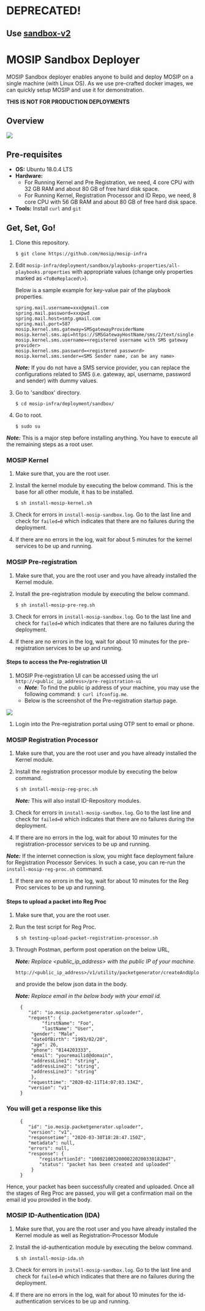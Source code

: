 # DEPRECATED!  

Use [sandbox-v2](https://github.com/mosip/mosip-infra/tree/master/deployment/sandbox-v2)
--------------


# MOSIP Sandbox Deployer

MOSIP Sandbox deployer enables anyone to build and deploy MOSIP on a single machine (with Linux OS). As we use pre-crafted docker images, we can quickly setup MOSIP and use it for demonstration.

**THIS IS NOT FOR PRODUCTION DEPLOYMENTS**

## Overview
![](images/sandbox-overview.png)

## Pre-requisites
* **OS:** Ubuntu 18.0.4 LTS
* **Hardware:**
  * For Running Kernel and Pre Registration, we need, 4 core CPU with 32 GB RAM and about 80 GB of free hard disk space.
  * For Running Kernel, Registration Processor and ID Repo, we need, 8 core CPU with 56 GB RAM and about 80 GB of free hard disk space.
* **Tools:** Install `curl` and `git`
      
## Get, Set, Go!
1. Clone this repository.
   ```
   $ git clone https://github.com/mosip/mosip-infra
   ```
1. Edit `mosip-infra/deployment/sandbox/playbooks-properties/all-playbooks.properties` with appropriate values (change only properties marked as `<ToBeReplaced\>`).

   Below is a sample example for key-value pair of the playbook properties.
   ```
   spring.mail.username=xxx@gmail.com
   spring.mail.password=xxxpwd
   spring.mail.host=smtp.gmail.com
   spring.mail.port=587
   mosip.kernel.sms.gateway=SMSgatewayProviderName
   mosip.kernel.sms.api=https://SMSGatewayHostName/sms/2/text/single
   mosip.kernel.sms.username=<registered username with SMS gateway provider>
   mosip.kernel.sms.password=<registered password>
   mosip.kernel.sms.sender=<SMS Sender name, can be any name>
   ```
   **_Note:_** If you do not have a SMS service provider, you can replace the configurations related to SMS (i.e. gateway, api, username, password and sender) with dummy values.
    
1. Go to 'sandbox' directory.
   ```
   $ cd mosip-infra/deployment/sandbox/
   ````
1. Go to root.
   ```
   $ sudo su
   ```
**_Note:_** This is a major step before installing anything. You have to execute all the remaining steps as a root user.

### MOSIP Kernel
1. Make sure that, you are the root user.
1. Install the kernel module by executing the below command. This is the base for all other module, it has to be installed.
    ```
    $ sh install-mosip-kernel.sh
    ```
1. Check for errors in `install-mosip-sandbox.log`. Go to the last line and check for `failed=0` which indicates that there are no failures during the deployment.

1. If there are no errors in the log, wait for about 5 minutes for the kernel services to be up and running. 

### MOSIP Pre-registration 
1. Make sure that, you are the root user and you have already installed the Kernel module.
1. Install the pre-registration module by executing the below command.
    ```
    $ sh install-mosip-pre-reg.sh
    ```    
1. Check for errors in `install-mosip-sandbox.log`. Go to the last line and check for `failed=0` which indicates that there are no failures during the deployment.

1. If there are no errors in the log, wait for about 10 minutes for the pre-registration services to be up and running.

#### Steps to access the Pre-registration UI    
1. MOSIP Pre-registration UI can be accessed using the url `http://<public_ip_address>/pre-registration-ui`
    * **_Note_**:  To find the public ip address of your  machine, you may use the following command: `$ curl ifconfig.me`.    
	* Below is the screenshot of the Pre-registration startup page.
	
![](images/pre-reg-screenshot.png)

1. Login into the Pre-registration portal using OTP sent to email or phone.

### MOSIP Registration Processor
1. Make sure that, you are the root user and you have already installed the Kernel module.
1. Install the registration processor module by executing the below command.
    ```
    $ sh install-mosip-reg-proc.sh
    ```    
     **_Note:_**  This will also install ID-Repository modules.
     
1. Check for errors in `install-mosip-sandbox.log`. Go to the last line and check for `failed=0` which indicates that there are no failures during the deployment.

1. If there are no errors in the log, wait for about 10 minutes for the registration-processor services to be up and running.

  **_Note:_**  If the internet connection is slow, you might face deployment failure for Registration Processor Services. In such a case, you can re-run the `install-mosip-reg-proc.sh` command.

1. If there are no errors in the log, wait for about 10 minutes for the Reg Proc services to be up and running. 

#### Steps to upload a packet into Reg Proc
1. Make sure that, you are the root user.
1. Run the test script for Reg Proc.
     ```
     $ sh testing-upload-packet-registration-processor.sh
     ```   
1. Through Postman, perform post operation on the below URL,

      **_Note:_** _Replace <public_ip_address> with the public IP of your machine._
      ```
      http://<public_ip_address>/v1/utility/packetgenerator/createAndUpload
      ```
    
   and provide the below json data in the body.

      **_Note:_**  _Replace email in the below body with your email id._
```
     {
        "id": "io.mosip.packetgenerator.uploader",
        "request": {
             "firstName": "Foo",
             "lastName": "User",
	     "gender": "Male",
	     "dateOfBirth": "1993/02/20",
	     "age": 26,
	     "phone": "8144203333",
 	     "email": "youremailid@domain",
 	     "addressLine1": "string",
	     "addressLine2": "string",
	     "addressLine3": "string"
	     },
        "requesttime": "2020-02-11T14:07:03.134Z",
        "version": "v1"
     }
```
   ### You will get a response like this
```
     {
        "id": "io.mosip.packetgenerator.uploader",
        "version": "v1",
        "responsetime": "2020-03-30T18:28:47.150Z",
        "metadata": null,
        "errors": null,
        "response": {
            "registartionId": "10002100320000220200330182847",
            "status": "packet has been created and uploaded"
         }
     }
```

Hence, your packet has been successfully created and uploaded. Once all the stages of Reg Proc are passed, you will get a confirmation mail on the email id you provided in the body.

### MOSIP ID-Authentication (IDA)
1. Make sure that, you are the root user and you have already installed the Kernel module as well as Registration-Processor Module
1. Install the id-authentication module by executing the below command.
    ```
    $ sh install-mosip-ida.sh
    ```
1. Check for errors in `install-mosip-sandbox.log`. Go to the last line and check for `failed=0` which indicates that there are no failures during the deployment.

1. If there are no errors in the log, wait for about 10 minutes for the id-authentication services to be up and running.
 

